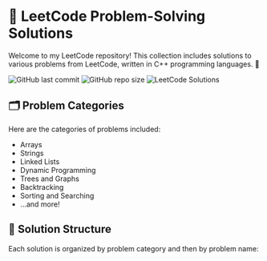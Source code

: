 # 🧩 LeetCode Problem-Solving Solutions

Welcome to my LeetCode repository! This collection includes solutions to various problems from LeetCode, written in C++ programming languages. 🚀

![GitHub last commit](https://img.shields.io/github/last-commit/aliayman-225/LeetCode)
![GitHub repo size](https://img.shields.io/github/repo-size/aliayman-225/LeetCode)
![LeetCode Solutions](https://img.shields.io/badge/LeetCode-100%2B%20Solutions-blue)


## 🗂 Problem Categories

Here are the categories of problems included:

- Arrays
- Strings
- Linked Lists
- Dynamic Programming
- Trees and Graphs
- Backtracking
- Sorting and Searching
- ...and more!

## 📁 Solution Structure

Each solution is organized by problem category and then by problem name:


